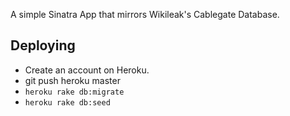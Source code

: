 A simple Sinatra App that mirrors Wikileak's Cablegate Database.

Deploying
---------

* Create an account on Heroku.
* git push heroku master
*	`heroku rake db:migrate`
* `heroku rake db:seed`
